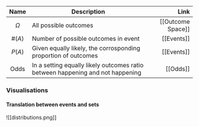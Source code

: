 |   Name   | Description                                                                    |              Link |
|:--------:| ------------------------------------------------------------------------------ | -----------------:|
| $\Omega$ | All possible outcomes                                                          | [[Outcome Space]] |
| $\#(A)$  | Number of possible outcomes in event                                           |        [[Events]] |
|  $P(A)$  | Given equally likely, the corrosponding proportion of outcomes                 |        [[Events]] |
|   Odds   | In a setting equally likely outcomes ratio between happening and not happening |          [[Odds]] |


### Visualisations
#### Translation between events and sets
![[distributions.png]]

